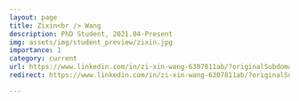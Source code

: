 ```yaml
---
layout: page
title: Zixin<br /> Wang
description: PhD Student, 2021.04-Present
img: assets/img/student_preview/zixin.jpg
importance: 1
category: current
url: https://www.linkedin.com/in/zi-xin-wang-6307811ab/?originalSubdomain=au
redirect: https://www.linkedin.com/in/zi-xin-wang-6307811ab/?originalSubdomain=au

---
```

